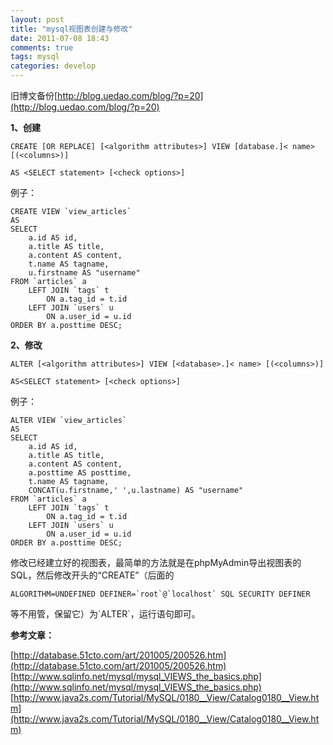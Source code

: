 ```yaml
---
layout: post
title: "mysql视图表创建与修改"
date: 2011-07-08 18:43
comments: true
tags: mysql
categories: develop
---
```


旧博文备份[http://blog.uedao.com/blog/?p=20](http://blog.uedao.com/blog/?p=20)


**1、创建**
<pre class="terminal"><code>CREATE&nbsp;[OR REPLACE] [&lt;algorithm attributes&gt;] VIEW [database.]&lt; name&gt; [(&lt;columns&gt;)]<br />
AS&nbsp;&lt;SELECT&nbsp;statement&gt;&nbsp;[&lt;check options&gt;]
</code></pre>

例子：
<pre class="terminal"><code>CREATE VIEW `view_articles`
AS
SELECT
    a.id AS id,
    a.title AS title,
    a.content AS content,
    t.name AS tagname,
    u.firstname AS "username"
FROM `articles` a
    LEFT JOIN `tags` t
        ON a.tag_id = t.id
    LEFT JOIN `users` u
        ON a.user_id = u.id
ORDER BY a.posttime DESC;
</code></pre>

**2、修改**

<pre class="terminal"><code>ALTER&nbsp;[&lt;algorithm attributes&gt;] VIEW [&lt;database&gt;.]&lt; name&gt; [(&lt;columns&gt;)]<br />
AS&lt;SELECT&nbsp;statement&gt;&nbsp;[&lt;check options&gt;]
</code></pre>

例子：

<pre class="terminal"><code>ALTER VIEW `view_articles`
AS
SELECT
    a.id AS id,
    a.title AS title,
    a.content AS content,
    a.posttime AS posttime,
    t.name AS tagname,
    CONCAT(u.firstname,' ',u.lastname) AS "username"
FROM `articles` a
    LEFT JOIN `tags` t
        ON a.tag_id = t.id
    LEFT JOIN `users` u
        ON a.user_id = u.id
ORDER BY a.posttime DESC;
</code></pre>

修改已经建立好的视图表，最简单的方法就是在phpMyAdmin导出视图表的SQL，然后修改开头的“CREATE”（后面的
<pre class="terminal"><code>ALGORITHM=UNDEFINED DEFINER=`root`@`localhost`&nbsp;SQL SECURITY DEFINER</code></pre>等不用管，保留它）为`ALTER`，运行语句即可。

**参考文章：**

[http://database.51cto.com/art/201005/200526.htm](http://database.51cto.com/art/201005/200526.htm)
[http://www.sqlinfo.net/mysql/mysql_VIEWS_the_basics.php](http://www.sqlinfo.net/mysql/mysql_VIEWS_the_basics.php)
[http://www.java2s.com/Tutorial/MySQL/0180__View/Catalog0180__View.htm](http://www.java2s.com/Tutorial/MySQL/0180__View/Catalog0180__View.htm)


